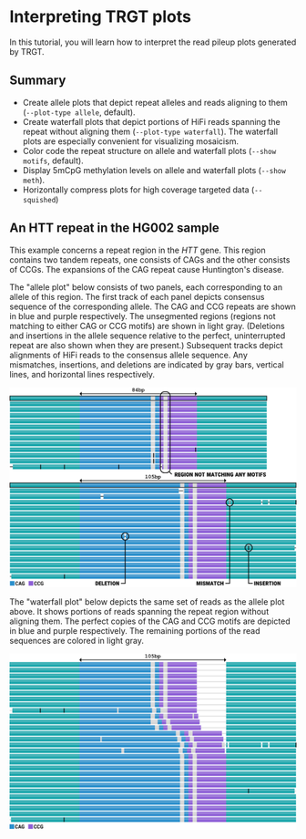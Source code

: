 # Interpreting TRGT plots

In this tutorial, you will learn how to interpret the read pileup plots
generated by TRGT.

## Summary

- Create allele plots that depict repeat alleles and reads aligning to them
  (`--plot-type allele`, default).
- Create waterfall plots that depict portions of HiFi reads spanning the repeat
  without aligning them (`--plot-type waterfall`). The waterfall plots are
  especially convenient for visualizing mosaicism.
- Color code the repeat structure on allele and waterfall plots
  (`--show motifs`, default).
- Display 5mCpG methylation levels on allele and waterfall plots (`--show meth`).
- Horizontally compress plots for high coverage targeted data (`--squished`)

## An HTT repeat in the HG002 sample

This example concerns a repeat region in the *HTT* gene. This region contains
two tandem repeats, one consists of CAGs and the other consists of CCGs. The
expansions of the CAG repeat cause Huntington's disease.

The "allele plot" below consists of two panels, each corresponding to an allele
of this region. The first track of each panel depicts consensus sequence of the
corresponding allele. The CAG and CCG repeats are shown in blue and purple
respectively. The unsegmented regions (regions not matching to either CAG or CCG
motifs) are shown in light gray. (Deletions and insertions in the allele sequence
relative to the perfect, uninterrupted repeat are also shown when they are
present.) Subsequent tracks depict alignments of HiFi reads to the consensus
allele sequence. Any mismatches, insertions, and deletions are indicated by gray
bars, vertical lines, and horizontal lines respectively.

<img width="800px" src="figures/HTT-allele.png"/>

The "waterfall plot" below depicts the same set of reads as the allele plot
above. It shows portions of reads spanning the repeat region without aligning
them. The perfect copies of the CAG and CCG motifs are depicted in blue and
purple respectively. The remaining portions of the read sequences are colored in
light gray.

<img width="800px" src="figures/HTT-waterfall.png"/>
